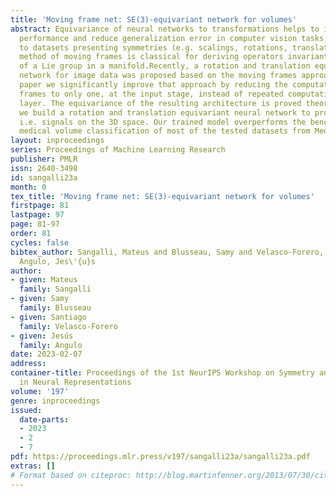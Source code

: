 ```yaml
---
title: 'Moving frame net: SE(3)-equivariant network for volumes'
abstract: Equivariance of neural networks to transformations helps to improve their
  performance and reduce generalization error in computer vision tasks, as they apply
  to datasets presenting symmetries (e.g. scalings, rotations, translations). The
  method of moving frames is classical for deriving operators invariant to the action
  of a Lie group in a manifold.Recently, a rotation and translation equivariant neural
  network for image data was proposed based on the moving frames approach. In this
  paper we significantly improve that approach by reducing the computation of moving
  frames to only one, at the input stage, instead of repeated computations at each
  layer. The equivariance of the resulting architecture is proved theoretically and
  we build a rotation and translation equivariant neural network to process volumes,
  i.e. signals on the 3D space. Our trained model overperforms the benchmarks in the
  medical volume classification of most of the tested datasets from MedMNIST3D.
layout: inproceedings
series: Proceedings of Machine Learning Research
publisher: PMLR
issn: 2640-3498
id: sangalli23a
month: 0
tex_title: 'Moving frame net: SE(3)-equivariant network for volumes'
firstpage: 81
lastpage: 97
page: 81-97
order: 81
cycles: false
bibtex_author: Sangalli, Mateus and Blusseau, Samy and Velasco-Forero, Santiago and
  Angulo, Jes\'{u}s
author:
- given: Mateus
  family: Sangalli
- given: Samy
  family: Blusseau
- given: Santiago
  family: Velasco-Forero
- given: Jesús
  family: Angulo
date: 2023-02-07
address:
container-title: Proceedings of the 1st NeurIPS Workshop on Symmetry and Geometry
  in Neural Representations
volume: '197'
genre: inproceedings
issued:
  date-parts:
  - 2023
  - 2
  - 7
pdf: https://proceedings.mlr.press/v197/sangalli23a/sangalli23a.pdf
extras: []
# Format based on citeproc: http://blog.martinfenner.org/2013/07/30/citeproc-yaml-for-bibliographies/
---
```

